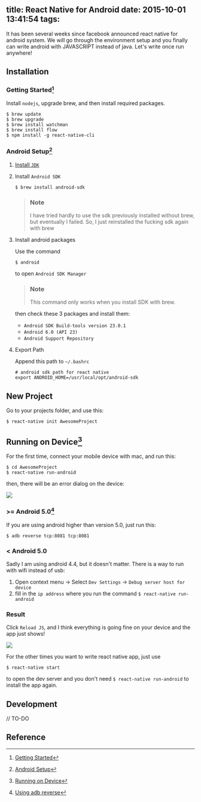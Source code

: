 title: React Native for Android
date: 2015-10-01 13:41:54
tags:
---

It has been several weeks since facebook announced react native for android system. We will go through the environment setup and you finally can write android with JAVASCRIPT instead of java. Let's write once run anywhere!

<!-- more -->

## Installation

### Getting Started[^1]

Install `nodejs`, upgrade brew, and then install required packages.

```
$ brew update
$ brew upgrade
$ brew install watchman
$ brew install flow
$ npm install -g react-native-cli
```

### Android Setup[^2]

1. [Install `JDK`](http://www.oracle.com/technetwork/java/javase/downloads/jdk8-downloads-2133151.html)

2. Install `Android SDK`

    ```
    $ brew install android-sdk
    ```

    > ### Note
    > I have tried hardly to use the sdk previously installed without brew, but eventually I failed. So, I just reinstalled the fucking sdk again with brew

3. Install android packages

    Use the command

    ```
    $ android
    ```

    to open `Android SDK Manager`

    > ### Note
    > This command only works when you install SDK with brew.

    then check these 3 packages and install them:

    - `Android SDK Build-tools version 23.0.1`
    - `Android 6.0 (API 23)`
    - `Android Support Repository`

4. Export Path

    Append this path to `~/.bashrc`

    ```
    # android sdk path for react native
    export ANDROID_HOME=/usr/local/opt/android-sdk
    ```

## New Project

Go to your projects folder, and use this:

```
$ react-native init AwesomeProject
```

## Running on Device[^3]

For the first time, connect your mobile device with mac, and run this:

```
$ cd AwesomeProject
$ react-native run-android
```

then, there will be an error dialog on the device:

![](error.png?small)

### >= Android 5.0[^4]

If you are using android higher than version 5.0, just run this:

```
$ adb reverse tcp:8081 tcp:8081
```

### < Android 5.0

Sadly I am using android 4.4, but it doesn't matter. There is a way to run with wifi instead of usb:

1. Open context menu -> Select `Dev Settings` -> `Debug server host for device`
2. fill in the `ip address` where you run the command `$ react-native run-android`

### Result

Click `Reload JS`, and I think everything is going fine on your device and the app just shows!

![](result.png?small)

For the other times you want to write react native app, just use

```
$ react-native start
```

to open the dev server and you don't need `$ react-native run-android` to install the app again.

## Development

// TO-DO

## Reference

[^1]: [Getting Started](https://facebook.github.io/react-native/docs/getting-started.html)
[^2]: [Android Setup](https://facebook.github.io/react-native/docs/android-setup.html)
[^3]: [Running on Device](https://facebook.github.io/react-native/docs/running-on-device-android.html)
[^4]: [Using adb reverse](http://facebook.github.io/react-native/docs/running-on-device-android.html#using-adb-reverse)
